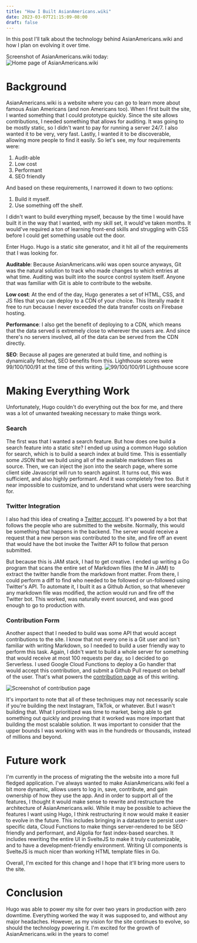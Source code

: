 ```yaml
---
title: "How I Built AsianAmericans.wiki"
date: 2023-03-07T21:15:09-08:00
draft: false
---
```


In this post I'll talk about the technology behind AsianAmericans.wiki and how I
plan on evolving it over time.

Screenshot of AsianAmericans.wiki today:
![Home page of AsianAmericans.wiki](./home_page.png)

# Background

AsianAmericans.wiki is a website where you can go to learn more about famous
Asian Americans (and non Americans too). When I first built the site, I wanted
something that I could prototype quickly. Since the site allows contributions, I
needed something that allows for auditing. It was going to be mostly static, so
I didn't want to pay for running a server 24/7. I also wanted it to be very,
very fast. Lastly, I wanted it to be discoverable, allowing more people to find
it easily. So let's see, my four requirements were:

1. Audit-able
2. Low cost
3. Performant
4. SEO friendly

And based on these requirements, I narrowed it down to two options:

1. Build it myself.
2. Use something off the shelf.

I didn't want to build everything myself, because by the time I would have built
it in the way that I wanted, with my skill set, it would've taken months. It
would've required a ton of learning front-end skills and struggling with CSS
before I could get something usable out the door.

Enter Hugo. Hugo is a static site generator, and it hit all of the requirements
that I was looking for.

**Auditable**: Because AsianAmericans.wiki was open source anyways, Git was the
natural solution to track who made changes to which entries at what time.
Auditing was built into the source control system itself. Anyone that was
familiar with Git is able to contribute to the website.

**Low cost**: At the end of the day, Hugo generates a set of HTML, CSS, and JS
files that you can deploy to a CDN of your choice. This literally made it free
to run because I never exceeded the data transfer costs on Firebase hosting.

**Performance**: I also get the benefit of deploying to a CDN, which means that
the data served is extremely close to wherever the users are. And since there's
no servers involved, all of the data can be served from the CDN directly.

**SEO**: Because all pages are generated at build time, and nothing is
dynamically fetched, SEO benefits from this. Lighthouse scores were
99/100/100/91 at the time of this writing.
![99/100/100/91 Lighthouse score](./lighthouse_score.png)

# Making Everything Work

Unfortunately, Hugo couldn't do everything out the box for me, and there was a
lot of unwanted tweaking necessary to make things work.

### Search

The first was that I wanted a search feature. But how does one build a search
feature into a static site? I ended up using a common Hugo solution for search,
which is to build a search index at build time. This is essentially some JSON
that we build using all of the available markdown files as source. Then, we can
inject the json into the search page, where some client side Javascript will run
to search against. It turns out, this was sufficient, and also highly
performant. And it was completely free too. But it near impossible to customize,
and to understand what users were searching for.

### Twitter Integration

I also had this idea of creating a
[Twitter account](https://twitter.com/aapiwiki). It's powered by a bot that
follows the people who are submitted to the website. Normally, this would be
something that happens in the backend. The server would receive a request that a
new person was contributed to the site, and fire off an event that would have
the bot invoke the Twitter API to follow that person submitted.

But because this is JAM stack, I had to get creative. I ended up writing a Go
program that scans the entire set of Markdown files (the M in JAM) to extract
the twitter handle from the markdown front matter. From there, I could perform a
diff to find who needed to be followed or un-followed using Twitter's API. To
automate it, I built it as a Github Action, so that whenever any markdown file
was modified, the action would run and fire off the Twitter bot. This worked,
was naturally event sourced, and was good enough to go to production with.

### Contribution Form

Another aspect that I needed to build was some API that would accept
contributions to the site. I know that not every one is a Git user and isn't
familiar with writing Markdown, so I needed to build a user friendly way to
perform this task. Again, I didn't want to build a whole server for something
that would receive at most 100 requests per day, so I decided to go Serverless.
I used Google Cloud Functions to deploy a Go handler that would accept this
contribution, and submit a Github Pull request on behalf of the user. That's
what powers the [contribution page](https://asianamericans.wiki/contribute/) as
of this writing.

![Screenshot of contribution page](contribution_page.png)

It's important to note that all of these techniques may not necessarily scale if
you're building the next Instagram, TikTok, or whatever. But I wasn't building
that. What I prioritized was time to market, being able to get something out
quickly and proving that it worked was more important that building the most
scalable solution. It was important to consider that the upper bounds I was
working with was in the hundreds or thousands, instead of millions and beyond.

# Future work

I'm currently in the process of migrating the the website into a more full
fledged application. I've always wanted to make AsianAmericans.wiki feel a bit
more dynamic, allows users to log in, save, contribute, and gain ownership of
how they use the app. And in order to support all of the features, I thought it
would make sense to rewrite and restructure the architecture of
AsianAmericans.wiki. While it may be possible to achieve the features I want
using Hugo, I think restructuring it now would make it easier to evolve in the
future. This includes bringing in a datastore to persist user-specific data,
Cloud Functions to make things server-rendered to be SEO friendly and
performant, and Algolia for fast index-based searches. It includes rewriting the
entire UI in SvelteJS to make it truly customizable, and to have a
development-friendly environment. Writing UI components is SvelteJS is much
nicer than working HTML template files in Go.

Overall, I'm excited for this change and I hope that it'll bring more users to
the site.

# Conclusion

Hugo was able to power my site for over two years in production with zero
downtime. Everything worked the way it was supposed to, and without any major
headaches. However, as my vision for the site continues to evolve, so should the
technology powering it. I'm excited for the growth of AsianAmericans.wiki in the
years to come!
